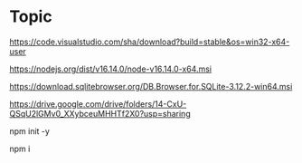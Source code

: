 # Topic

https://code.visualstudio.com/sha/download?build=stable&os=win32-x64-user

https://nodejs.org/dist/v16.14.0/node-v16.14.0-x64.msi

https://download.sqlitebrowser.org/DB.Browser.for.SQLite-3.12.2-win64.msi

https://drive.google.com/drive/folders/14-CxU-QSqU2lGMv0_XXybceuMHHTf2X0?usp=sharing

npm init -y

npm i
